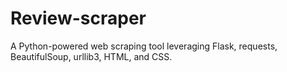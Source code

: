 # Review-scraper
A Python-powered web scraping tool leveraging Flask, requests, BeautifulSoup, urllib3, HTML, and CSS. 
